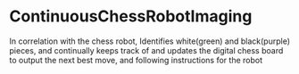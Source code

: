 # ContinuousChessRobotImaging
In correlation with the chess robot, Identifies white(green) and black(purple) pieces, and continually keeps track of and updates the digital chess board to output the next best move, and following instructions for the robot
